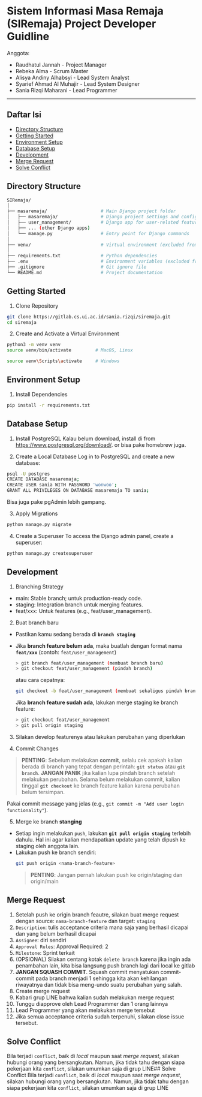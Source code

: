 # Sistem Informasi Masa Remaja (SIRemaja) Project Developer Guidline

Anggota:

- Raudhatul Jannah - Project Manager
- Rebeka Alma - Scrum Master
- Alisya Andiny Alhabsyi - Lead System Analyst 
- Syarief Ahmad Al Muhajir - Lead System Designer
- Sania Rizqi Maharani - Lead Programmer

* * *

## Daftar Isi

- [Directory Structure](#directory-structure)
- [Getting Started](#getting-started)
- [Environment Setup](#environment-setup)
- [Database Setup](#database-setup)
- [Development](#development)
- [Merge Request](#merge-request)
- [Solve Conflict](#solve-conflict)

## Directory Structure
```bash
SIRemaja/
│
├── masaremaja/                    # Main Django project folder
│   ├── masaremaja/                # Django project settings and configuration
│   ├── user_management/           # Django app for user-related features
│   ├── ... (other Django apps)
│   └── manage.py                  # Entry point for Django commands
│
├── venv/                          # Virtual environment (excluded from Git)
│
├── requirements.txt               # Python dependencies
├── .env                           # Environment variables (excluded from Git)
├── .gitignore                     # Git ignore file
└── README.md                      # Project documentation
```

## Getting Started

1. Clone Repository
```bash
git clone https://gitlab.cs.ui.ac.id/sania.rizqi/siremaja.git
cd siremaja
```

2. Create and Activate a Virtual Environment
```bash
python3 -m venv venv
source venv/bin/activate         # MacOS, Linux

source venv\Scripts\activate     # Windows
```

## Environment Setup

1. Install Dependencies
```bash
pip install -r requirements.txt
```
## Database Setup

1. Install PostgreSQL
Kalau belum download, install di from https://www.postgresql.org/download/. or bisa pake homebrew juga.

2. Create a Local Database
Log in to PostgreSQL and create a new database:
```bash
psql -U postgres
CREATE DATABASE masaremaja;
CREATE USER sania WITH PASSWORD 'wonwoo';
GRANT ALL PRIVILEGES ON DATABASE masaremaja TO sania;
```
Bisa juga pake pgAdmin lebih gampang.

3. Apply Migrations
```bash
python manage.py migrate
```

4. Create a Superuser
To access the Django admin panel, create a superuser:
```bash
python manage.py createsuperuser
```
## Development

1. Branching Strategy
- main: Stable branch; untuk production-ready code.
- staging: Integration branch untuk merging features.
- feat/xxx: Untuk features (e.g., feat/user_management).

2. Buat branch baru

- Pastikan kamu sedang berada di **`branch staging`**

- Jika **branch feature belum ada**, maka buatlah dengan format nama **`feat/xxx`** (contoh: `feat/user_management`)
    ```bash
    > git branch feat/user_management (membuat branch baru)
    > git checkout feat/user_management (pindah branch)
    ```

    atau cara cepatnya:

    ```bash
    git checkout -b feat/user_management (membuat sekaligus pindah branch baru)
    ```
    Jika **branch feature sudah ada**, lakukan merge staging ke branch feature:  
    ```bash
    > git checkout feat/user_management
    > git pull origin staging 
    ```

3. Silakan develop featurenya atau lakukan perubahan yang diperlukan
    

4. Commit Changes
> **PENTING**: Sebelum melakukan **commit**, selalu cek apakah kalian berada di branch yang tepat dengan perintah: **`git status`** atau **`git branch`**. 
**JANGAN PANIK** jika kalian lupa pindah branch setelah melakukan perubahan. Selama belum melakukan commit, kalian tinggal **`git checkout`** ke branch feature kalian karena perubahan belum tersimpan.

Pakai commit message yang jelas (e.g., ```git commit -m "Add user login functionality"```).

5. Merge ke branch **stanging**

- Setiap ingin melakukan `push`, lakukan **`git pull origin staging`** terlebih dahulu. Hal ini agar kalian mendapatkan update yang telah dipush ke staging oleh anggota lain.
- Lakukan push ke branch sendiri:
    ```bash
    git push origin <nama-branch-feature>
    ```
    >**PENTING**: Jangan pernah lakukan push ke origin/staging dan origin/main

## Merge Request

1. Setelah push ke origin branch feautre, silakan buat merge request dengan source: `nama-branch-feature` dan target: `staging`
2. `Description`: tulis acceptance criteria mana saja yang berhasil dicapai dan yang belum berhasil dicapai
3. `Assignee`: diri sendiri
4. `Approval Rules`: Approval Required: 2
5. `Milestone`: Sprint terkait
6. (OPSIONAL) Silakan centang kotak `delete branch` karena jika ingin ada penambahan lain, kita bisa langsung push branch lagi dari local ke gitlab 
7. **JANGAN SQUASH COMMIT**. Squash commit menyatukan commit-commit pada branch menjadi 1 sehingga kita akan kehilangan riwayatnya dan tidak bisa meng-undo suatu perubahan yang salah.
8. Create merge request
9. Kabari grup LINE bahwa kalian sudah melakukan merge request
9. Tunggu diapprove oleh Lead Programmer dan 1 orang lainnya
10. Lead Programmer yang akan melakukan merge tersebut
11. Jika semua acceptance criteria sudah terpenuhi, silakan close issue tersebut.

## Solve Conflict
Bila terjadi `conflict`, baik di *local* maupun saat *merge request*, silakan hubungi orang yang bersangkutan. Namun, jika tidak tahu dengan siapa pekerjaan kita `conflict`, silakan umumkan saja di grup LINE## Solve Conflict
Bila terjadi `conflict`, baik di *local* maupun saat *merge request*, silakan hubungi orang yang bersangkutan. Namun, jika tidak tahu dengan siapa pekerjaan kita `conflict`, silakan umumkan saja di grup LINE